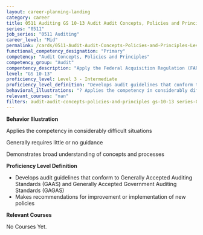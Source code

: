 ```yaml
---
layout: career-planning-landing
category: career
title: 0511 Auditing GS 10-13 Audit Audit Concepts, Policies and Principles
series: "0511"
job_series: "0511 Auditing"
career_level: "Mid"
permalink: /cards/0511-Audit-Audit-Concepts-Policies-and-Principles-Level-3---Intermediate/
functional_competency_designation: "Primary"
competency: "Audit Concepts, Policies and Principles"
competency_group: "Audit"
compentency_description: "Apply the Federal Acquisition Regulation (FAR), Generally Accepted Government Auditing Standards (GAGAS), Generally Accepted Auditing Standards (GAAS), fiscal law, internal controls, policies, regulations, principles, standards and procedures governing audit activities."
level: "GS 10-13"
proficiency_level: Level 3 - Intermediate
proficiency_level_definition: "Develops audit guidelines that conform to Generally Accepted Auditing Standards (GAAS) and Generally Accepted Government Auditing Standards (GAGAS) ? Makes recommendations for improvement or implementation of new policies"
behavioral_illustrations: "? Applies the competency in considerably difficult situations ? Generally requires little or no guidance ? Demonstrates broad understanding of concepts and processes"
relevant_courses: "nan"
filters: audit-audit-concepts-policies-and-principles gs-10-13 series-0511
---
```


<div id="cfo-card-content-behavioral-illustrations" class="cfo-inner-card-content">
<p><b>Behavior Illustration</b></p>
<p></p>
<p>Applies the competency in considerably difficult situations</p>
<p>Generally requires little or no guidance</p>
<p>Demonstrates broad understanding of concepts and processes</p>
</div>

<div id="cfo-card-content-proficiency-level-definition" class="cfo-inner-card-content">
<p><b>Proficiency Level Definition</b></p>
<ul><li>Develops audit guidelines that conform to Generally Accepted Auditing Standards (GAAS) and Generally Accepted Government Auditing Standards (GAGAS)</li>
<li>Makes recommendations for improvement or implementation of new policies</li>
</ul></div>

<div id="cfo-card-content-relevant-courses" class="cfo-inner-card-content">
<p><b>Relevant Courses</b></p>
<div class="cfo-courses-outer">
<div class="cfo-courses-inner">No Courses Yet.</div>
</div>
</div>
